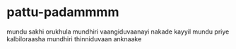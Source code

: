 # pattu-padammmm
mundu sakhi orukhula mundhiri vaangiduvaanayi nakade kayyil mundu 
priye kalbiloraasha mundhiri thinniduvaan anknaake 
